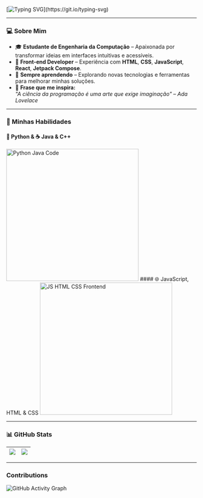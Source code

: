 [![Typing SVG](https://readme-typing-svg.demolab.com?font=Fira+Code&pause=1000&vCenter=true&width=500&lines=Olá%2C+me+chamo+Clara+Ferreira.;Sou+Estudante+de+Engenharia+da+Computação.;Focada+em+Desenvolvimento+Front-end.)](https://git.io/typing-svg)

---

### 💻 Sobre Mim

- 🎓 **Estudante de Engenharia da Computação** – Apaixonada por transformar ideias em interfaces intuitivas e acessíveis.
- 🎨 **Front-end Developer** – Experiência com **HTML**, **CSS**, **JavaScript**, **React**, **Jetpack Compose**.
- 🧠 **Sempre aprendendo** – Explorando novas tecnologias e ferramentas para melhorar minhas soluções.
- 💬 **Frase que me inspira:**  
  _"A ciência da programação é uma arte que exige imaginação" – Ada Lovelace_

---

### 🚀 Minhas Habilidades

#### 🐍 Python & ☕ Java & C++
<img src="https://media.giphy.com/media/coxQHKASG60HrHtvkt/giphy.gif" width="350" alt="Python Java Code">
#### 🌐 JavaScript, HTML & CSS
<img src="https://media.giphy.com/media/fsEaZldNC8A1PJ3mwp/giphy.gif" width="350" alt="JS HTML CSS Frontend">


---


### 📊 GitHub Stats

| <img align="center" src="https://github-readme-stats.vercel.app/api?username=MClaraFerreira5&theme=radical&show_icons=true&hide_border=true" /> | <img align="center" src="https://github-readme-stats.vercel.app/api/top-langs/?username=MClaraFerreira5&layout=compact&theme=radical&hide_border=true" /> |
| -------------------------------------------------------------------------------------------------------------------------------------- | ---------------------------------------------------------------------------------------------------------------------------------------------------- |

---

### Contributions

![GitHub Activity Graph](https://github-readme-activity-graph.vercel.app/graph?username=MClaraFerreira5&theme=react-dark)
